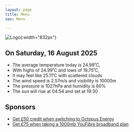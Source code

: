 ```yaml
---
layout: page
title: Menu
seo: Menu

---
```


![Logo](/images/logo.jpg){:width="832px"}

<!-- weather_marker starts -->
## On Saturday, 16 August 2025

- The average temperature today is 24.99˚C,
- With highs of 24.99˚C and lows of 19.75˚C,
- It may feel like 25.11˚C with scattered clouds
- The wind speed is 2.57m/s and visibility is 10000m
- The pressure is 1027hPa and humidity is 60%
- The sun will rise at 04:54 and set at 19:30

<!-- weather_marker ends -->

## Sponsors

- [Get £50 credit when switching to Octopus Energy](https://bit.ly/3oD1nnS)
- [Get £75 when taking a 1000mb YouFibre broadband plan](https://aklam.io/91zWhU?)
